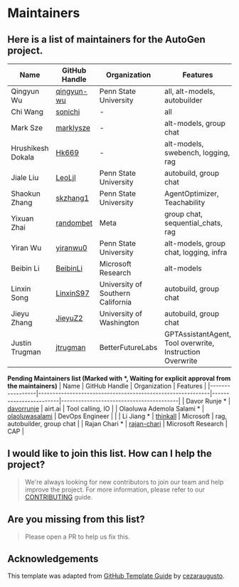 # Maintainers

## Here is a list of maintainers for the AutoGen project.

| Name            | GitHub Handle                                              | Organization           | Features                                |
|-----------------|------------------------------------------------------------|------------------------|-----------------------------------------|
| Qingyun Wu      | [qingyun-wu](https://github.com/qingyun-wu)                | Penn State University  | all, alt-models, autobuilder            |
| Chi Wang        | [sonichi](https://github.com/sonichi)                      | -                      | all                                     |
| Mark Sze        | [marklysze](https://github.com/marklysze)                  | -                      | alt-models, group chat                  |
| Hrushikesh Dokala | [Hk669](https://github.com/Hk669)                        | -                      | alt-models, swebench, logging, rag      |
| Jiale Liu       | [LeoLjl](https://github.com/LeoLjl)                       | Penn State University  | autobuild, group chat                   |
| Shaokun Zhang   | [skzhang1](https://github.com/skzhang1)                    | Penn State University  | AgentOptimizer, Teachability            |
| Yixuan Zhai     | [randombet](https://github.com/randombet)                  | Meta                   | group chat, sequential_chats, rag       |
| Yiran Wu        | [yiranwu0](https://github.com/yiranwu0)                    | Penn State University  | alt-models, group chat, logging, infra  |
| Beibin Li       | [BeibinLi](https://github.com/BeibinLi)                    | Microsoft Research     | alt-models                              |
| Linxin Song     | [LinxinS97](https://github.com/LinxinS97)                  | University of Southern California | autobuild, group chat       |
| Jieyu Zhang     | [JieyuZ2](https://jieyuz2.github.io/)                  | University of Washington | autobuild, group chat       |
| Justin Trugman     | [jtrugman](https://github.com/jtrugman)                  | BetterFutureLabs | GPTAssistantAgent, Tool overwrite, Instruction Overwrite     |

**Pending Maintainers list (Marked with \*, Waiting for explicit approval from the maintainers)**
| Name            | GitHub Handle                                              | Organization           | Features                                |
|-----------------|------------------------------------------------------------|------------------------|-----------------------------------------|
| Davor Runje *    | [davorrunje](https://github.com/davorrunje)                | airt.ai                | Tool calling, IO                        |
| Olaoluwa Ademola Salami * | [olaoluwasalami](https://github.com/olaoluwasalami)  | DevOps Engineer        |                                          |
| Li Jiang *      | [thinkall](https://github.com/thinkall)                    | Microsoft              | rag, autobuilder, group chat            |
| Rajan Chari *    | [rajan-chari](https://github.com/rajan-chari)                | Microsoft Research                | CAP                        |

## I would like to join this list. How can I help the project?
> We're always looking for new contributors to join our team and help improve the project. For more information, please refer to our [CONTRIBUTING](https://autogenhub.github.io/autogen/docs/contributor-guide/contributing) guide.


## Are you missing from this list?
> Please open a PR to help us fix this.

## Acknowledgements
This template was adapted from [GitHub Template Guide](https://github.com/cezaraugusto/github-template-guidelines/blob/master/.github/CONTRIBUTORS.md) by [cezaraugusto](https://github.com/cezaraugusto).
